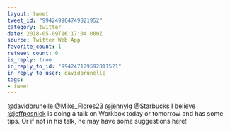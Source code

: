 ```yaml
---
layout: tweet
tweet_id: "994249904749821952"
category: twitter
date: 2018-05-09T16:17:04.000Z
source: Twitter Web App
favorite_count: 1
retweet_count: 0
is_reply: true
in_reply_to_id: "994247129592811521"
in_reply_to_user: davidbrunelle
tags:
- tweet
---
```


[@davidbrunelle](https://twitter.com/@davidbrunelle) [@Mike_Flores23](https://twitter.com/@Mike_Flores23) [@jennylg](https://twitter.com/@jennylg) [@Starbucks](https://twitter.com/@Starbucks) I believe [@jeffposnick](https://twitter.com/@jeffposnick) is doing a talk on Workbox today or tomorrow and has some tips. Or if not in his talk, he may have some suggestions here!
